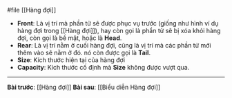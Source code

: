 #file [[Hàng đợi]]

- **Front**: Là vị trí mà phần tử sẽ được phục vụ trước (giống như hình ví dụ hàng đợi trong [[Hàng đợi]]), hay còn gọi là phần tử sẽ bị xóa khỏi hàng đợi, còn gọi là bề mặt, hoặc là **Head**.
- **Rear**: Là vị trí nằm ở cuối hàng đợi, cũng là vị trí mà các phần tử mới thêm vào sẽ nằm ở đó. nó còn được gọi là **Tail**.
- **Size**: Kích thước hiện tại của hàng đợi
- **Capacity**: Kích thước cố định mà **Size** không được vượt qua.
---
**Bài trước**: [[Hàng đợi]]
**Bài sau**: [[Biểu diễn Hàng đợi]]